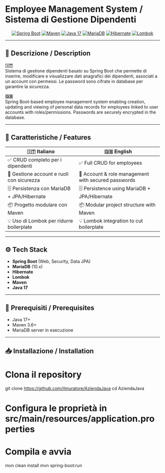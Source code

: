 # Employee Management System / Sistema di Gestione Dipendenti

<p align="center">
  <a href="https://spring.io/projects/spring-boot"><img src="https://img.shields.io/badge/Spring%20Boot-2.7.3-brightgreen" alt="Spring Boot"></a>
  <a href="https://maven.apache.org/"><img src="https://img.shields.io/badge/Maven-3.8.5-blue" alt="Maven"></a>
  <a href="https://www.oracle.com/java/"><img src="https://img.shields.io/badge/Java-17-orange" alt="Java 17"></a>
  <a href="https://mariadb.org/"><img src="https://img.shields.io/badge/MariaDB-10.6-blue" alt="MariaDB"></a>
  <a href="https://www.hibernate.org/"><img src="https://img.shields.io/badge/Hibernate-5.6.9-red" alt="Hibernate"></a>
  <a href="https://projectlombok.org/"><img src="https://img.shields.io/badge/Lombok-enabled-lightgrey" alt="Lombok"></a>
</p>

---

## 📖 Descrizione / Description

**🇮🇹**  
Sistema di gestione dipendenti basato su Spring Boot che permette di inserire, modificare e visualizzare dati anagrafici dei dipendenti, associati a un account con permessi. Le password sono cifrate in database per garantire la sicurezza.

**🇬🇧**  
Spring Boot-based employee management system enabling creation, updating and viewing of personal data records for employees linked to user accounts with roles/permissions. Passwords are securely encrypted in the database.

---

## 🚀 Caratteristiche / Features

| 🇮🇹 Italiano                                     | 🇬🇧 English                                        |
| ------------------------------------------------ | -------------------------------------------------- |
| ✅ CRUD completo per i dipendenti                 | ✅ Full CRUD for employees                         |
| 🔐 Gestione account e ruoli con sicurezza         | 🔐 Account & role management with secured passwords|
| 🗄️ Persistenza con MariaDB + JPA/Hibernate        | 🗄️ Persistence using MariaDB + JPA/Hibernate       |
| 📦 Progetto modulare con Maven                    | 📦 Modular project structure with Maven            |
| 💡 Uso di Lombok per ridurre boilerplate          | 💡 Lombok integration to cut boilerplate           |

---

## ⚙️ Tech Stack

- **Spring Boot** (Web, Security, Data JPA)  
- **MariaDB** (10.x)  
- **Hibernate**  
- **Lombok**  
- **Maven**  
- **Java 17**

---

## 🔧 Prerequisiti / Prerequisites

- Java 17+  
- Maven 3.6+  
- MariaDB server in esecuzione

---

## 📥 Installazione / Installation


# Clona il repository
git clone https://github.com/ilmuratore/AziendaJava
cd AziendaJava

# Configura le proprietà in src/main/resources/application.properties


# Compila e avvia
mvn clean install
mvn spring-boot:run
